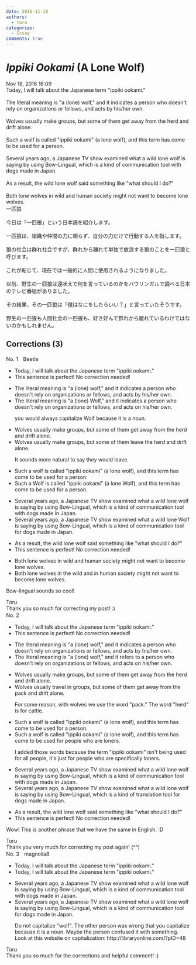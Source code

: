 ```yaml
---
date: 2016-11-18
authors:
  - toru
categories:
  - Essay
comments: true
---
```


# <strong><em>Ippiki Ookami</strong></em> (A Lone Wolf)
<div class="date">Nov 18, 2016 16:09</div>
<div id="post"><div id="body_show_ori">
Today, I will talk about the Japanese term "ippiki ookami."<br/><br/>The literal meaning is "a (lone) wolf," and it indicates a person who doesn't rely on organizations or fellows, and acts by his/her own.<br/><br/>Wolves usually make groups, but some of them get away from the herd and drift alone.<br/><br/>Such a wolf is called "ippiki ookami" (a lone wolf), and this term has come to be used for a person.<br/><br/>Several years ago, a Japanese TV show examined what a wild lone wolf is saying by using Bow-Lingual, which is a kind of communication tool with dogs made in Japan.<br/><br/>As a result, the wild lone wolf said something like "what should I do?"<br/><br/>Both lone wolves in wild and human society might not want to become lone wolves.
</div></div>

<!-- more -->

<div id="post_ja"><div id="body_show_mo">
一匹狼<br/><br/>今日は「一匹狼」という日本語を紹介します。<br/><br/>一匹狼は、組織や仲間の力に頼らず、自分の力だけで行動する人を指します。<br/><br/>狼の社会は群れ社会ですが、群れから離れて単独で放浪する狼のことを一匹狼と呼びます。<br/><br/>これが転じて、現在では一般的に人間に使用されるようになりました。<br/><br/>以前、野生の一匹狼は遠吠えで何を言っているのかをバウリンガルで調べる日本のテレビ番組がありました。<br/><br/>その結果、その一匹狼は「僕はなにをしたらいい？」と言っていたそうです。<br/><br/>野生の一匹狼も人間社会の一匹狼も、好き好んで群れから離れているわけではないのかもしれません。
</div></div>

## Corrections (3)
<div id="block"><div class="first_name"> No. 1　<span class="just_name">Beetle</span></div><div id="block2">
<ul class="correction_field">
<li class="incorrect">Today, I will talk about the Japanese term "ippiki ookami."</li>
<li class="corrected perfect">This sentence is perfect! No correction needed!</li>
</ul>
<ul class="correction_field">
<li class="incorrect">The literal meaning is "a (lone) wolf," and it indicates a person who doesn't rely on organizations or fellows, and acts by his/her own.</li>
<li class="corrected correct">
The literal meaning is "a (lone) <span class="f_red">W</span>olf," and it indicates a person who doesn't rely on organizations or fellows, and acts <span class="f_red">on</span> his/her own.
<p class="correction_comment">you would always capitalize Wolf because it is a noun.</p>
</li>
</ul>
<ul class="correction_field">
<li class="incorrect">Wolves usually make groups, but some of them get away from the herd and drift alone.</li>
<li class="corrected correct">
Wolves usually make groups, but some of them <span class="f_red">leave</span> the herd and drift alone.
<p class="correction_comment">It sounds more natural to say they would leave.</p>
</li>
</ul>
<ul class="correction_field">
<li class="incorrect">Such a wolf is called "ippiki ookami" (a lone wolf), and this term has come to be used for a person.</li>
<li class="corrected correct">
Such a <span class="f_red">W</span>olf is called "ippiki ookami" (a lone <span class="f_red">W</span>olf), and this term has come to be used for a person.
</li>
</ul>
<ul class="correction_field">
<li class="incorrect">Several years ago, a Japanese TV show examined what a wild lone wolf is saying by using Bow-Lingual, which is a kind of communication tool with dogs made in Japan.</li>
<li class="corrected correct">
Several years ago, a Japanese TV show examined what a wild lone <span class="f_red">W</span>olf is saying by using Bow-Lingual, which is a kind of communication tool <span class="f_red">for</span> dogs made in Japan.
</li>
</ul>
<ul class="correction_field">
<li class="incorrect">As a result, the wild lone wolf said something like "what should I do?"</li>
<li class="corrected perfect">This sentence is perfect! No correction needed!</li>
</ul>
<ul class="correction_field">
<li class="incorrect">Both lone wolves in wild and human society might not want to become lone wolves.</li>
<li class="corrected correct">
Both lone wolves in <span class="f_red">the</span> wild and <span class="f_red">in</span> human society might not want to become lone wolves.
</li>
</ul>
<p class="comment_small">
 Bow-lingual sounds so cool!
</p>

</div><div class="name"><span class="just_name">Toru</span><br>
Thank you so much for correcting my post! :)
</div>
</div>
<div id="block"><div class="first_name"> No. 2　<span class="just_name"></span></div><div id="block2">
<ul class="correction_field">
<li class="incorrect">Today, I will talk about the Japanese term "ippiki ookami."</li>
<li class="corrected perfect">This sentence is perfect! No correction needed!</li>
</ul>
<ul class="correction_field">
<li class="incorrect">The literal meaning is "a (lone) wolf," and it indicates a person who doesn't rely on organizations or fellows, and acts by his/her own.</li>
<li class="corrected correct">
The literal meaning is "a (lone) wolf," and it <span class="f_blue">refers to</span> a person who doesn't rely on organizations or fellows, and acts <span class="f_blue">on</span> his/her own.
</li>
</ul>
<ul class="correction_field">
<li class="incorrect">Wolves usually make groups, but some of them get away from the herd and drift alone.</li>
<li class="corrected correct">
Wolves usually <span class="f_blue">travel</span> <span class="f_blue">in</span> groups, but some of them get away from the <span class="f_blue">pack</span> and drift alone.
<p class="correction_comment">For some reason, with wolves we use the word "pack." The word "herd" is for cattle.</p>
</li>
</ul>
<ul class="correction_field">
<li class="incorrect">Such a wolf is called "ippiki ookami" (a lone wolf), and this term has come to be used for a person.</li>
<li class="corrected correct">
Such a wolf is called "ippiki ookami" (a lone wolf), and this term has come to be used for <span class="f_blue">people who are loners</span>.
<p class="correction_comment">I added those words because the term "ippiki ookami" isn't being used for all people, it's just for people who are specifically loners.</p>
</li>
</ul>
<ul class="correction_field">
<li class="incorrect">Several years ago, a Japanese TV show examined what a wild lone wolf is saying by using Bow-Lingual, which is a kind of communication tool with dogs made in Japan.</li>
<li class="corrected correct">
Several years ago, a Japanese TV show examined what a wild lone wolf is saying by using Bow-Lingual, which is a kind of <span class="f_blue">translation</span> tool <span class="f_blue">for</span> dogs made in Japan.
</li>
</ul>
<ul class="correction_field">
<li class="incorrect">As a result, the wild lone wolf said something like "what should I do?"</li>
<li class="corrected perfect">This sentence is perfect! No correction needed!</li>
</ul>
<p class="comment_small">
 Wow! This is another phrase that we have the same in English. :D
</p>

</div><div class="name"><span class="just_name">Toru</span><br>
Thank you very much for correcting my post again! (^^)
</div>
</div>
<div id="block"><div class="first_name"> No. 3　<span class="just_name">magnolia8</span></div><div id="block2">
<ul class="correction_field">
<li class="incorrect">Today, I will talk about the Japanese term "ippiki ookami."</li>
<li class="corrected correct">
Today<span class="sline"><span class="f_bold"><span class="f_red">,</span></span></span> I will talk about the Japanese term "ippiki ookami."
</li>
</ul>
<ul class="correction_field">
<li class="incorrect">Several years ago, a Japanese TV show examined what a wild lone wolf is saying by using Bow-Lingual, which is a kind of communication tool with dogs made in Japan.</li>
<li class="corrected correct">
Several years ago<span class="f_red"><span class="sline"><span class="f_bold">,</span></span></span> a Japanese TV show examined what a wild lone wolf is saying by using Bow-Lingual, which is a kind of communication tool <span class="f_blue">for </span>dogs made in Japan.
<p class="correction_comment">Do not capitalize "wolf". The other person was wrong that you capitalize because it is a noun. Maybe the person confused it with something. Look at this website on capitalization: http://libraryonline.com/?pID=48</p>
</li>
</ul>
</div><div class="name"><span class="just_name">Toru</span><br>
Thank you so much for the corrections and helpful comment! :)
</div>
</div>

